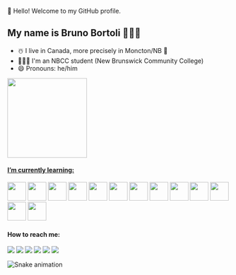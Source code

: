 👋 Hello! Welcome to my GitHub profile.

## My name is Bruno Bortoli 👨🏻‍💻

- ☃️ I live in Canada, more precisely in Moncton/NB 🐻
- 👨🏻‍🎓 I'm an NBCC student (New Brunswick Community College)
- 😄 Pronouns: he/him 


<div>
<a href="https://github.com/seu-usuário-aqui">
<img height="180em" src="https://github-readme-stats.vercel.app/api?username=brunobortoli&show_icons=true&theme=dracula&include_all_commits=true&count_private=true&hide_border=true&locale=en&border_radius=6.5&title_color=D3D3D3&text_color=D3D3D3&icon_color=BEBEBE&bg_color=0d1117"/>         
</div>

#### I’m currently learning:
<div>
<a href = "https://google.com"><img src="https://cdn.jsdelivr.net/gh/devicons/devicon/icons/cplusplus/cplusplus-original.svg" height="42" width="42"/></a>
<a href = "https://google.com"><img src="https://cdn.jsdelivr.net/gh/devicons/devicon/icons/csharp/csharp-original.svg" height="42" width="42"/></a>          
<a href = "https://google.com"><img src="https://cdn.jsdelivr.net/gh/devicons/devicon/icons/javascript/javascript-original.svg" height="42" width="42"/></a>
<a href = "https://google.com"><img src="https://cdn.jsdelivr.net/gh/devicons/devicon/icons/html5/html5-original.svg" height="42" width="42"/></a>
<a href = "https://google.com"><img src="https://cdn.jsdelivr.net/gh/devicons/devicon/icons/css3/css3-original.svg" height="42" width="42"/></a>
<a href = "https://google.com"><img src="https://cdn.jsdelivr.net/gh/devicons/devicon/icons/nodejs/nodejs-plain-wordmark.svg" height="42" width="42" /></a>         
<a href = "https://google.com"><img src="https://cdn.jsdelivr.net/gh/devicons/devicon/icons/java/java-original-wordmark.svg" height="42" width="42"/></a>
<a href = "https://google.com"><img src="https://cdn.jsdelivr.net/gh/devicons/devicon/icons/mysql/mysql-original-wordmark.svg" height="42" width="42"/></a>       
<a href = "https://google.com"><img src="https://cdn.jsdelivr.net/gh/devicons/devicon/icons/dotnetcore/dotnetcore-original.svg" height="42" width="42"/></a>
<a href = "https://google.com"><img src="https://cdn.jsdelivr.net/gh/devicons/devicon/icons/angularjs/angularjs-original.svg" height="42" width="42"/></a>
<a href = "https://google.com"><img src="https://cdn.jsdelivr.net/gh/devicons/devicon/icons/linux/linux-original.svg" height="42" width="42"/></a>    
<a href = "https://google.com"><img src="https://cdn.jsdelivr.net/gh/devicons/devicon/icons/android/android-original.svg" height="42" width="42"/></a>
<a href = "https://google.com"><img src="https://cdn.jsdelivr.net/gh/devicons/devicon/icons/kotlin/kotlin-original.svg" height="42" width="42"/></a>
</div>
         
          
#### How to reach me:
<div>
<a href = "mailto:brunobortoli@gmail.com"><img src="https://img.shields.io/badge/Gmail-D14836?style=for-the-badge&logo=gmail&logoColor=white" target="_blank"></a>
<a href="https://www.linkedin.com/in/brunobortoli" target="_blank"><img src="https://img.shields.io/badge/-LinkedIn-%230077B5?style=for-the-badge&logo=linkedin&logoColor=white" target="_blank"></a>
<a href="https://facebook.com/bortolibruno" target="_blank"><img src="https://img.shields.io/badge/Facebook-1877F2?style=for-the-badge&logo=facebook&logoColor=white" target="_blank"></a>
<a href="https://instagram.com/brunobortoli" target="_blank"><img src="https://img.shields.io/badge/-Instagram-%23E4405F?style=for-the-badge&logo=instagram&logoColor=white" target="_blank"></a>
<a href="https://twitter.com/brunobortoli" target="_blank"><img src="https://img.shields.io/badge/Twitter-1DA1F2?style=for-the-badge&logo=twitter&logoColor=white" target="_blank"></a>
<a href="https://medium.com/@brunobortoli" target="_blank"><img src="https://img.shields.io/badge/Medium-12100E?style=for-the-badge&logo=medium&logoColor=white" target="_blank"></a>
</div>
         
![Snake animation](https://github.com/brunobortoli/brunobortoli/blob/output/github-contribution-grid-snake.svg)
